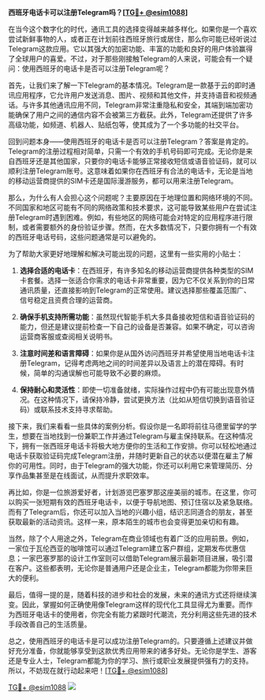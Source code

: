 **西班牙电话卡可以注册Telegram吗？[[TG💪+ @esim1088](https://t.me/s/esim1088)]**

在当今这个数字化的时代，通讯工具的选择变得越来越多样化。如果你是一个喜欢尝试新鲜事物的人，或者正在计划前往西班牙旅行或居住，那么你可能已经听说过Telegram这款应用。它以其强大的加密功能、丰富的功能和良好的用户体验赢得了全球用户的喜爱。不过，对于那些刚接触Telegram的人来说，可能会有一个疑问：使用西班牙的电话卡是否可以注册Telegram呢？

首先，让我们来了解一下Telegram的基本情况。Telegram是一款基于云的即时通讯应用程序，它允许用户发送消息、图片、视频和其他文件，并支持语音和视频通话。与许多其他通讯应用不同，Telegram非常注重隐私和安全，其端到端加密功能确保了用户之间的通信内容不会被第三方截获。此外，Telegram还提供了许多高级功能，如频道、机器人、贴纸包等，使其成为了一个多功能的社交平台。

回到问题本身——使用西班牙的电话卡是否可以注册Telegram？答案是肯定的。Telegram的注册过程相对简单，只需一个有效的手机号码即可完成。无论你是来自西班牙还是其他国家，只要你的电话卡能够正常接收短信或语音验证码，就可以顺利注册Telegram账号。这意味着如果你在西班牙有合法的电话卡，无论是当地的移动运营商提供的SIM卡还是国际漫游服务，都可以用来注册Telegram。

那么，为什么有人会担心这个问题呢？主要原因在于地理位置和网络环境的不同。不同国家和地区可能有不同的网络政策和技术要求，这可能导致某些用户在尝试注册Telegram时遇到困难。例如，有些地区的网络可能会对特定的应用程序进行限制，或者需要额外的身份验证步骤。然而，在大多数情况下，只要你拥有一个有效的西班牙电话号码，这些问题通常是可以避免的。

为了帮助大家更好地理解和解决可能出现的问题，这里有一些实用的小贴士：

1. **选择合适的电话卡**：在西班牙，有许多知名的移动运营商提供各种类型的SIM卡套餐。选择一张适合你需求的电话卡非常重要，因为它不仅关系到你的日常通讯质量，还直接影响到Telegram的正常使用。建议选择那些覆盖范围广、信号稳定且资费合理的运营商。

2. **确保手机支持所需功能**：虽然现代智能手机大多具备接收短信和语音验证码的能力，但还是建议提前检查一下自己的设备是否兼容。如果不确定，可以咨询运营商客服或查阅相关说明书。

3. **注意时间差和语言障碍**：如果你是从国外访问西班牙并希望使用当地电话卡注册Telegram，记得考虑两地之间的时间差异以及语言上的潜在障碍。有时候，简单的沟通误解也可能导致不必要的麻烦。

4. **保持耐心和灵活性**：即使一切准备就绪，实际操作过程中仍有可能出现意外情况。在这种情况下，请保持冷静，尝试更换方法（比如从短信切换到语音验证码）或联系技术支持寻求帮助。

接下来，我们来看看一些具体的案例分析。假设你是一名即将前往马德里留学的学生，想要在当地找到一份兼职工作并通过Telegram与雇主保持联系。在这种情况下，拥有一张西班牙电话卡将极大地方便你的生活和工作安排。你可以轻松地通过电话卡获取验证码完成Telegram注册，并随时更新自己的状态以便潜在雇主了解你的可用性。同时，由于Telegram的强大功能，你还可以利用它来管理简历、分享作品集甚至是在线面试，从而提升求职效率。

再比如，你是一位旅游爱好者，计划游览巴塞罗那这座美丽的城市。在这里，你可以购买一张短期有效的西班牙电话卡，以便于导航地图、预订住宿以及紧急联络。而有了Telegram后，你还可以加入当地的兴趣小组，结识志同道合的朋友，甚至获取最新的活动资讯。这样一来，原本陌生的城市也会变得更加亲切和有趣。

当然，除了个人用途之外，Telegram在商业领域也有着广泛的应用前景。例如，一家位于瓦伦西亚的咖啡馆可以通过Telegram建立客户群组，定期发布优惠信息；一家巴塞罗那的设计工作室则可以借助Telegram展示最新项目进展，吸引潜在客户。这些都表明，无论你是普通用户还是企业主，Telegram都能为你带来巨大的便利。

最后，值得一提的是，随着科技的进步和社会的发展，未来的通讯方式还将继续演变。因此，掌握如何正确使用像Telegram这样的现代化工具显得尤为重要。而作为西班牙电话卡的使用者，你完全有能力紧跟时代潮流，充分利用这些先进的技术手段改善自己的生活质量。

总之，使用西班牙的电话卡是可以成功注册Telegram的。只要遵循上述建议并做好充分准备，你就能够享受到这款优秀应用带来的诸多好处。无论你是学生、游客还是专业人士，Telegram都能为你的学习、旅行或职业发展提供强有力的支持。所以，不妨现在就行动起来吧！[[TG💪+ @esim1088](https://t.me/s/esim1088)]

[TG💪+ @esim1088](https://t.me/s/esim1088) ![](https://i.postimg.cc/4NQfJmqS/Snipaste-2025-05-13-00-14-12.png)